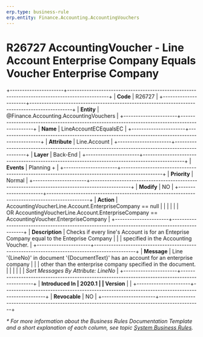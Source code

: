 ```yaml
---
erp.type: business-rule
erp.entity: Finance.Accounting.AccountingVouchers
---
```


# R26727 AccountingVoucher - Line Account Enterprise Company Equals Voucher Enterprise Company
+----------------------+-----------------------------------------------------------------------------------------------+
| **Code**             | R26727                                                                                        |
+----------------------+-----------------------------------------------------------------------------------------------+
| **Entity**           | @Finance.Accounting.AccountingVouchers                                                        |
+----------------------+-----------------------------------------------------------------------------------------------+
| **Name**             | LineAccountECEqualsEC                                                                         |
+----------------------+-----------------------------------------------------------------------------------------------+
| **Attribute**        | Line.Account                                                                                  |
+----------------------+-----------------------------------------------------------------------------------------------+
| **Layer**            | Back-End                                                                                      |
+----------------------+-----------------------------------------------------------------------------------------------+
| **Events**           | Planning +                                                                                    |
+----------------------+-----------------------------------------------------------------------------------------------+
| **Priority**         | Normal                                                                                        |
+----------------------+-----------------------------------------------------------------------------------------------+
| **Modify**           | NO                                                                                            |
+----------------------+-----------------------------------------------------------------------------------------------+
| **Action**           | AccountingVoucherLine.Account.EnterpriseCompany == null                                       |
|                      |                                                                                               |
|                      | OR AccountingVoucherLine.Account.EnterpriseCompany == AccountingVoucher.EnterpriseCompany     |
+----------------------+-----------------------------------------------------------------------------------------------+
| **Description**      | Checks if every line\'s Account is for an Enteprise Company equal to the Enteprise Company    |
|                      | specified in the Accounting Voucher.                                                          |
+----------------------+-----------------------------------------------------------------------------------------------+
| **Message**          | Line \'{LineNo}\' in document \'{DocumentText}\' has an account for an enterprise company     |
|                      | other than the enterprise company specified in the document.                                  |
|                      |                                                                                               |
|                      | *Sort Messages By Attribute: LineNo*                                                          |
+----------------------+-----------------------------------------------------------------------------------------------+
| **Introduced In      | 2020.1                                                                                        |
| Version**            |                                                                                               |
+----------------------+-----------------------------------------------------------------------------------------------+
| **Revocable**        | NO                                                                                            |
+----------------------+-----------------------------------------------------------------------------------------------+

*\* For more information about the Business Rules Documentation Template and a short explanation of each column, see
topic [System Business Rules](../templates/template-description-system-business-rules.md).*
